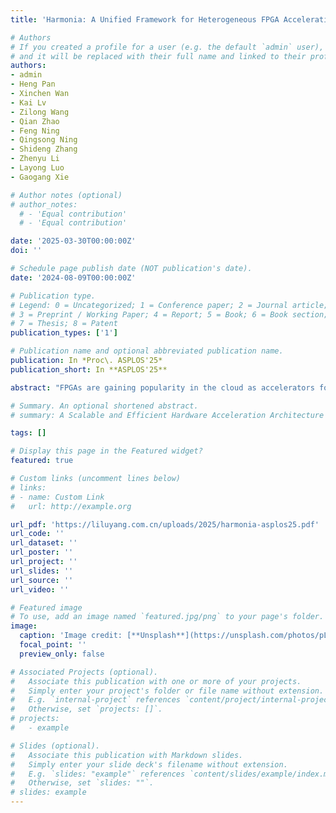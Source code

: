 ```yaml
---
title: 'Harmonia: A Unified Framework for Heterogeneous FPGA Acceleration in the Cloud (ASPLOS''25)'

# Authors
# If you created a profile for a user (e.g. the default `admin` user), write the username (folder name) here
# and it will be replaced with their full name and linked to their profile.
authors:
- admin
- Heng Pan
- Xinchen Wan
- Kai Lv
- Zilong Wang
- Qian Zhao
- Feng Ning
- Qingsong Ning
- Shideng Zhang
- Zhenyu Li
- Layong Luo
- Gaogang Xie

# Author notes (optional)
# author_notes:
  # - 'Equal contribution'
  # - 'Equal contribution'

date: '2025-03-30T00:00:00Z'
doi: ''

# Schedule page publish date (NOT publication's date).
date: '2024-08-09T00:00:00Z'

# Publication type.
# Legend: 0 = Uncategorized; 1 = Conference paper; 2 = Journal article;
# 3 = Preprint / Working Paper; 4 = Report; 5 = Book; 6 = Book section;
# 7 = Thesis; 8 = Patent
publication_types: ['1']

# Publication name and optional abbreviated publication name.
publication: In *Proc\. ASPLOS'25*
publication_short: In **ASPLOS'25**

abstract: "FPGAs are gaining popularity in the cloud as accelerators for various applications. To make FPGAs more accessible for users and streamline system management, cloud providers have widely adopted the shell-role architecture on their homogeneous FPGA servers. However, the increasing heterogeneity of cloud FPGAs poses new challenges for this architecture. Previous studies either focus on homogeneous FPGAs or only partially address the portability issues for roles, while still requiring laborious shell development for providers and ad-hoc software modifications for users. This paper presents Harmonia, a unified framework for heterogeneous FPGA acceleration in the cloud. Harmonia operates on two layers: a platform-specific layer that abstracts hardware differences and a platform-independent layer that provides a unified shell for diverse roles and host software. In detail, Harmonia provides automated platform adapters and lightweight interface wrappers to manage hardware differences. Next, it builds a modularized shell composed of Reusable Building Blocks and employs hierarchical tailoring to provide a resource-efficient and easy-to-use shell for different roles. Finally, it presents a command-based interface to minimize software modifications across distinct platforms. Harmonia has been deployed in a large service provider, Douyin, for several years. It reduces shell development workloads by 69%-93% and simplifies role and software configurations with negligible overhead (<0.63%). Compared with other frameworks, Harmonia supports cross-vendor FPGAs, reduces resource consumption by 3.5%-14.9% and simplifies software configurations by 15-23x while maintaining comparable performance."

# Summary. An optional shortened abstract.
# summary: A Scalable and Efficient Hardware Acceleration Architecture for Stateful Layer-4 Load Balancing

tags: []

# Display this page in the Featured widget?
featured: true

# Custom links (uncomment lines below)
# links:
# - name: Custom Link
#   url: http://example.org

url_pdf: 'https://liluyang.com.cn/uploads/2025/harmonia-asplos25.pdf'
url_code: ''
url_dataset: ''
url_poster: ''
url_project: ''
url_slides: ''
url_source: ''
url_video: ''

# Featured image
# To use, add an image named `featured.jpg/png` to your page's folder.
image:
  caption: 'Image credit: [**Unsplash**](https://unsplash.com/photos/pLCdAaMFLTE)'
  focal_point: ''
  preview_only: false

# Associated Projects (optional).
#   Associate this publication with one or more of your projects.
#   Simply enter your project's folder or file name without extension.
#   E.g. `internal-project` references `content/project/internal-project/index.md`.
#   Otherwise, set `projects: []`.
# projects:
#   - example

# Slides (optional).
#   Associate this publication with Markdown slides.
#   Simply enter your slide deck's filename without extension.
#   E.g. `slides: "example"` references `content/slides/example/index.md`.
#   Otherwise, set `slides: ""`.
# slides: example
---
```

<!-- 
{{% callout note %}}
Click the _Cite_ button above to demo the feature to enable visitors to import publication metadata into their reference management software.
{{% /callout %}}

{{% callout note %}}
Create your slides in Markdown - click the _Slides_ button to check out the example.
{{% /callout %}}

Supplementary notes can be added here, including [code, math, and images](https://wowchemy.com/docs/writing-markdown-latex/). -->
